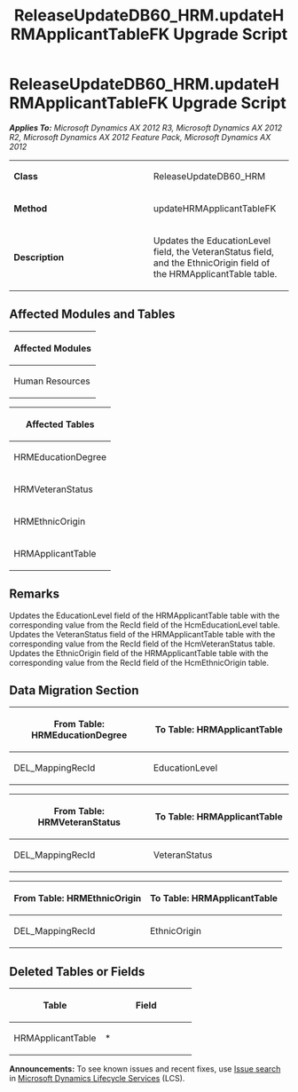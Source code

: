 ﻿---
title: ReleaseUpdateDB60_HRM.updateHRMApplicantTableFK Upgrade Script
TOCTitle: ReleaseUpdateDB60_HRM.updateHRMApplicantTableFK Upgrade Script
ms:assetid: 54a3b06e-8c56-7fa8-e351-dfb6fbc7bb9d
ms:mtpsurl: https://msdn.microsoft.com/en-us/library/JJ736148(v=AX.60)
ms:contentKeyID: 49708324
ms.date: 05/18/2015
mtps_version: v=AX.60
---

# ReleaseUpdateDB60\_HRM.updateHRMApplicantTableFK Upgrade Script 


_**Applies To:** Microsoft Dynamics AX 2012 R3, Microsoft Dynamics AX 2012 R2, Microsoft Dynamics AX 2012 Feature Pack, Microsoft Dynamics AX 2012_

<table>
<colgroup>
<col style="width: 50%" />
<col style="width: 50%" />
</colgroup>
<tbody>
<tr class="odd">
<td><p><strong>Class</strong></p></td>
<td><p>ReleaseUpdateDB60_HRM</p></td>
</tr>
<tr class="even">
<td><p><strong>Method</strong></p></td>
<td><p>updateHRMApplicantTableFK</p></td>
</tr>
<tr class="odd">
<td><p><strong>Description</strong></p></td>
<td><p>Updates the EducationLevel field, the VeteranStatus field, and the EthnicOrigin field of the HRMApplicantTable table.</p></td>
</tr>
</tbody>
</table>


## Affected Modules and Tables

<table>
<colgroup>
<col style="width: 100%" />
</colgroup>
<thead>
<tr class="header">
<th><p>Affected Modules</p></th>
</tr>
</thead>
<tbody>
<tr class="odd">
<td><p>Human Resources</p></td>
</tr>
</tbody>
</table>


<table>
<colgroup>
<col style="width: 100%" />
</colgroup>
<thead>
<tr class="header">
<th><p>Affected Tables</p></th>
</tr>
</thead>
<tbody>
<tr class="odd">
<td><p>HRMEducationDegree</p></td>
</tr>
<tr class="even">
<td><p>HRMVeteranStatus</p></td>
</tr>
<tr class="odd">
<td><p>HRMEthnicOrigin</p></td>
</tr>
<tr class="even">
<td><p>HRMApplicantTable</p></td>
</tr>
</tbody>
</table>


## Remarks

Updates the EducationLevel field of the HRMApplicantTable table with the corresponding value from the RecId field of the HcmEducationLevel table. Updates the VeteranStatus field of the HRMApplicantTable table with the corresponding value from the RecId field of the HcmVeteranStatus table. Updates the EthnicOrigin field of the HRMApplicantTable table with the corresponding value from the RecId field of the HcmEthnicOrigin table.

## Data Migration Section

<table>
<colgroup>
<col style="width: 50%" />
<col style="width: 50%" />
</colgroup>
<thead>
<tr class="header">
<th><p>From Table: HRMEducationDegree</p></th>
<th><p>To Table: HRMApplicantTable</p></th>
</tr>
</thead>
<tbody>
<tr class="odd">
<td><p>DEL_MappingRecId</p></td>
<td><p>EducationLevel</p></td>
</tr>
</tbody>
</table>


<table>
<colgroup>
<col style="width: 50%" />
<col style="width: 50%" />
</colgroup>
<thead>
<tr class="header">
<th><p>From Table: HRMVeteranStatus</p></th>
<th><p>To Table: HRMApplicantTable</p></th>
</tr>
</thead>
<tbody>
<tr class="odd">
<td><p>DEL_MappingRecId</p></td>
<td><p>VeteranStatus</p></td>
</tr>
</tbody>
</table>


<table>
<colgroup>
<col style="width: 50%" />
<col style="width: 50%" />
</colgroup>
<thead>
<tr class="header">
<th><p>From Table: HRMEthnicOrigin</p></th>
<th><p>To Table: HRMApplicantTable</p></th>
</tr>
</thead>
<tbody>
<tr class="odd">
<td><p>DEL_MappingRecId</p></td>
<td><p>EthnicOrigin</p></td>
</tr>
</tbody>
</table>


## Deleted Tables or Fields

<table>
<colgroup>
<col style="width: 50%" />
<col style="width: 50%" />
</colgroup>
<thead>
<tr class="header">
<th><p>Table</p></th>
<th><p>Field</p></th>
</tr>
</thead>
<tbody>
<tr class="odd">
<td><p>HRMApplicantTable</p></td>
<td><p>*</p></td>
</tr>
</tbody>
</table>

  
**Announcements:** To see known issues and recent fixes, use [Issue search](http://go.microsoft.com/fwlink/?linkid=389258) in [Microsoft Dynamics Lifecycle Services](http://go.microsoft.com/fwlink/?linkid=306505) (LCS).

